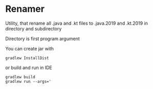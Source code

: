 # Renamer

Utility, that rename all .java and .kt files to .java.2019 and .kt.2019 in directory and subdirectory

Directory is first program argument

You can create jar with 
```
gradlew InstallDist
```

or build and run in IDE

```
gradlew build
gradlew run --args='
```
